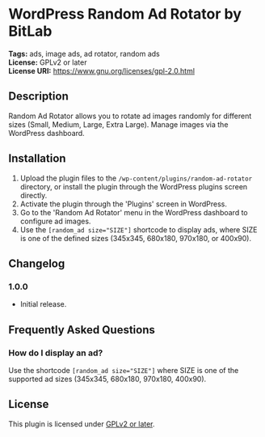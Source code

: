 # WordPress Random Ad Rotator by BitLab

**Tags:** ads, image ads, ad rotator, random ads  
**License:** GPLv2 or later  
**License URI:** https://www.gnu.org/licenses/gpl-2.0.html  

## Description

Random Ad Rotator allows you to rotate ad images randomly for different sizes (Small, Medium, Large, Extra Large). Manage images via the WordPress dashboard.

## Installation

1. Upload the plugin files to the `/wp-content/plugins/random-ad-rotator` directory, or install the plugin through the WordPress plugins screen directly.
2. Activate the plugin through the 'Plugins' screen in WordPress.
3. Go to the 'Random Ad Rotator' menu in the WordPress dashboard to configure ad images.
4. Use the `[random_ad size="SIZE"]` shortcode to display ads, where SIZE is one of the defined sizes (345x345, 680x180, 970x180, or 400x90).

## Changelog

### 1.0.0
* Initial release.

## Frequently Asked Questions

### How do I display an ad?
Use the shortcode `[random_ad size="SIZE"]` where SIZE is one of the supported ad sizes (345x345, 680x180, 970x180, 400x90).

## License

This plugin is licensed under [GPLv2 or later](https://www.gnu.org/licenses/gpl-2.0.html).
